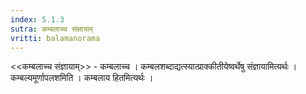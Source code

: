 ```yaml
---
index: 5.1.3
sutra: कम्बलाच्च संज्ञायाम्
vritti: balamanorama
---
```


<<कम्बलाच्च संज्ञायाम्>> - कम्बलाच्च । कम्बलशब्दाद्यत्स्यात्प्राक्कीतीयेष्वर्थेषु संज्ञायामित्यर्थः । कम्बल्यमूर्णापलशमिति । कम्बलाय हितमित्यर्थः । 